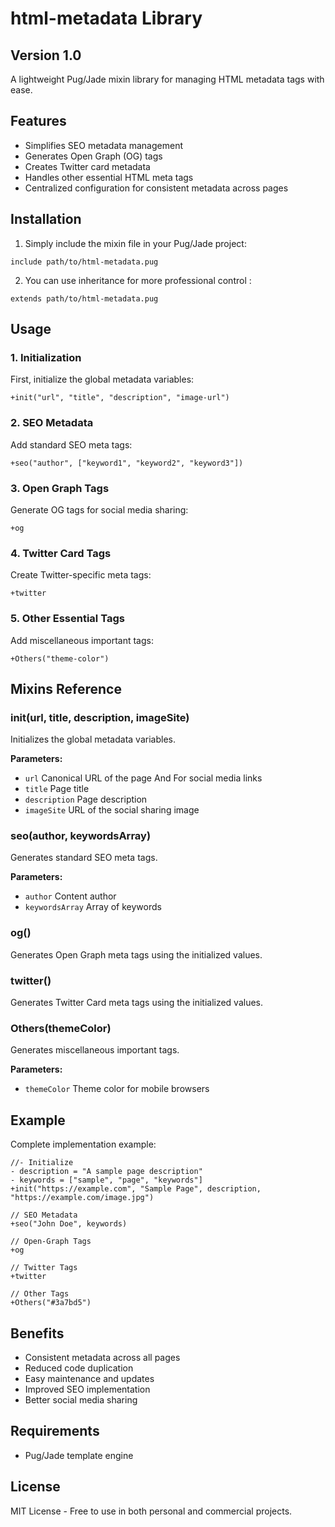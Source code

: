 html-metadata Library
=====================

Version 1.0
-----------

A lightweight Pug/Jade mixin library for managing HTML metadata tags with ease.

Features
--------

*   Simplifies SEO metadata management
*   Generates Open Graph (OG) tags
*   Creates Twitter card metadata
*   Handles other essential HTML meta tags
*   Centralized configuration for consistent metadata across pages

Installation
------------

1. Simply include the mixin file in your Pug/Jade project:
``` 
include path/to/html-metadata.pug
```
2. You can use inheritance for more professional control :
```
extends path/to/html-metadata.pug
```
Usage
-----

### 1\. Initialization

First, initialize the global metadata variables:

    +init("url", "title", "description", "image-url")
    

### 2\. SEO Metadata

Add standard SEO meta tags:

    +seo("author", ["keyword1", "keyword2", "keyword3"])
    

### 3\. Open Graph Tags

Generate OG tags for social media sharing:

    +og
    

### 4\. Twitter Card Tags

Create Twitter-specific meta tags:

    +twitter
    

### 5\. Other Essential Tags

Add miscellaneous important tags:

    +Others("theme-color")
    

Mixins Reference
----------------

### init(url, title, description, imageSite)

Initializes the global metadata variables.

**Parameters:**

*   `url` Canonical URL of the page And For social media links
*   `title` Page title
*   `description` Page description
*   `imageSite` URL of the social sharing image

### seo(author, keywordsArray)

Generates standard SEO meta tags.

**Parameters:**

*   `author` Content author
*   `keywordsArray` Array of keywords

### og()

Generates Open Graph meta tags using the initialized values.

### twitter()

Generates Twitter Card meta tags using the initialized values.

### Others(themeColor)

Generates miscellaneous important tags.

**Parameters:**

*   `themeColor` Theme color for mobile browsers

### 
Example
-------

Complete implementation example:
```pugjs
//- Initialize
- description = "A sample page description" 
- keywords = ["sample", "page", "keywords"]
+init("https://example.com", "Sample Page", description, "https://example.com/image.jpg")

// SEO Metadata
+seo("John Doe", keywords)

// Open-Graph Tags
+og

// Twitter Tags
+twitter 

// Other Tags
+Others("#3a7bd5")
```

Benefits
--------

*   Consistent metadata across all pages
*   Reduced code duplication
*   Easy maintenance and updates
*   Improved SEO implementation
*   Better social media sharing

Requirements
------------

*   Pug/Jade template engine

License
-------

MIT License - Free to use in both personal and commercial projects.
